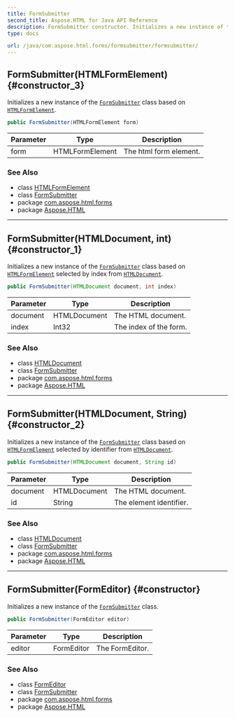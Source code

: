 ```yaml
---
title: FormSubmitter
second_title: Aspose.HTML for Java API Reference
description: FormSubmitter constructor. Initializes a new instance of the FormSubmitter class based on HTMLFormElement
type: docs

url: /java/com.aspose.html.forms/formsubmitter/formsubmitter/
---
```

## FormSubmitter(HTMLFormElement) {#constructor_3}

Initializes a new instance of the [`FormSubmitter`](../) class based on [`HTMLFormElement`](../../../com.aspose.html/htmlformelement/).

```java
public FormSubmitter(HTMLFormElement form)
```

| Parameter | Type | Description |
| --- | --- | --- |
| form | HTMLFormElement | The html form element. |

### See Also

* class [HTMLFormElement](../../../com.aspose.html/htmlformelement/)
* class [FormSubmitter](../)
* package [com.aspose.html.forms](../../../com.aspose.html.forms/)
* package [Aspose.HTML](../../../)

---

## FormSubmitter(HTMLDocument, int) {#constructor_1}

Initializes a new instance of the [`FormSubmitter`](../) class based on [`HTMLFormElement`](../../../com.aspose.html/htmlformelement/) selected by index from [`HTMLDocument`](../../../com.aspose.html/htmldocument/).

```java
public FormSubmitter(HTMLDocument document, int index)
```

| Parameter | Type | Description |
| --- | --- | --- |
| document | HTMLDocument | The HTML document. |
| index | Int32 | The index of the form. |

### See Also

* class [HTMLDocument](../../../com.aspose.html/htmldocument/)
* class [FormSubmitter](../)
* package [com.aspose.html.forms](../../../com.aspose.html.forms/)
* package [Aspose.HTML](../../../)

---

## FormSubmitter(HTMLDocument, String) {#constructor_2}

Initializes a new instance of the [`FormSubmitter`](../) class based on [`HTMLFormElement`](../../../com.aspose.html/htmlformelement/) selected by identifier from [`HTMLDocument`](../../../com.aspose.html/htmldocument/).

```java
public FormSubmitter(HTMLDocument document, String id)
```

| Parameter | Type | Description |
| --- | --- | --- |
| document | HTMLDocument | The HTML document. |
| id | String | The element identifier. |

### See Also

* class [HTMLDocument](../../../com.aspose.html/htmldocument/)
* class [FormSubmitter](../)
* package [com.aspose.html.forms](../../../com.aspose.html.forms/)
* package [Aspose.HTML](../../../)

---

## FormSubmitter(FormEditor) {#constructor}

Initializes a new instance of the [`FormSubmitter`](../) class.

```java
public FormSubmitter(FormEditor editor)
```

| Parameter | Type | Description |
| --- | --- | --- |
| editor | FormEditor | The FormEditor. |

### See Also

* class [FormEditor](../../formeditor/)
* class [FormSubmitter](../)
* package [com.aspose.html.forms](../../../com.aspose.html.forms/)
* package [Aspose.HTML](../../../)
